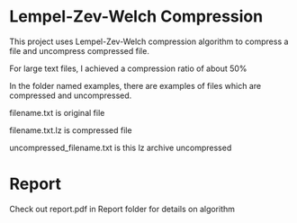 Lempel-Zev-Welch Compression
=============================
This project uses Lempel-Zev-Welch compression algorithm to compress a file and uncompress compressed file.

For large text files, I achieved a compression ratio of about 50%

In the folder named examples, there are examples of files which are compressed and uncompressed.

filename.txt is original file

filename.txt.lz is compressed file

uncompressed_filename.txt is this lz archive uncompressed

Report
======
Check out report.pdf in Report folder for details on algorithm
